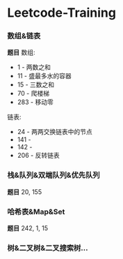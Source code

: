 # Leetcode-Training

### 数组&链表
**题目**
数组: 
* 1 - 两数之和
* 11 - 盛最多水的容器
* 15 - 三数之和
* 70 - 爬楼梯
* 283 - 移动零

链表: 
* 24 - 两两交换链表中的节点
* 141 -  
* 142 - 
* 206 - 反转链表 
### 栈&队列&双端队列&优先队列
**题目**
20, 155
### 哈希表&Map&Set
**题目**
242, 1, 15
### 树&二叉树&二叉搜索树...